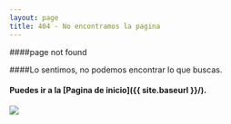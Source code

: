 ```yaml
---
layout: page
title: 404 - No encontramos la pagina
---
```

####page not found

####Lo sentimos, no podemos encontrar lo que buscas.

#### Puedes ir a la [Pagina de inicio]({{ site.baseurl }}/).


<img src="{{ site.baseurl }}http://alturainteractive.com/es/wp-content/uploads/sites/2/2014/10/homer-simpson-404.jpg"/>
